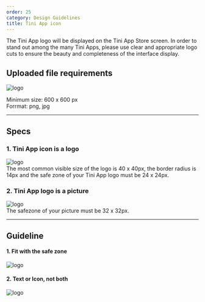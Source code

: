 ```yaml
---
order: 25
category: Design Guidelines
title: Tini App icon
---
```


The Tini App logo will be displayed on the Tini App Store screen. In order to stand out among the many Tini Apps, please use clear and appropriate logo cuts to ensure the beauty and completeness of the interface display.

## Uploaded file requirements

<img className="img-basic" src="https://salt.tikicdn.com/ts/social/32/70/61/80b0b8a963d34dfc33e2e6b70d79b12b.png" alt="logo" /> <br />

Minimum size: 600 x 600 px <br />
Forrmat: png, jpg

---

## Specs

### 1. Tini App icon is a logo

<img className="img-basic" src="https://salt.tikicdn.com/ts/social/4d/5e/33/27febfc0ccdae67ea217341c6ed1fc61.png" alt="logo" /> <br />
The most common visible size of the logo is 40 x 40px, the border radius is 14px and the safe zone of your Tini App logo must be 24 x 24px.

### 2. Tini App logo is a picture

<img className="img-basic" src="https://salt.tikicdn.com/ts/social/f6/a8/d1/3d7433dea1523710cdd8ba021414df44.png" alt="logo" /> <br />
The safezone of your picture must be 32 x 32px.

---

## Guideline

#### 1. Fit with the safe zone

<img className="img-basic" src="https://salt.tikicdn.com/ts/social/b8/30/d1/fa910cba9bb234c7d7e7ea81613cc663.png" alt="logo" /> <br />

#### 2. Text or Icon, not both

<img className="img-basic" src="https://salt.tikicdn.com/ts/social/dc/12/1f/ae0b90a3b7fb31bff534397f1ba371ff.png" alt="logo" /> <br />
